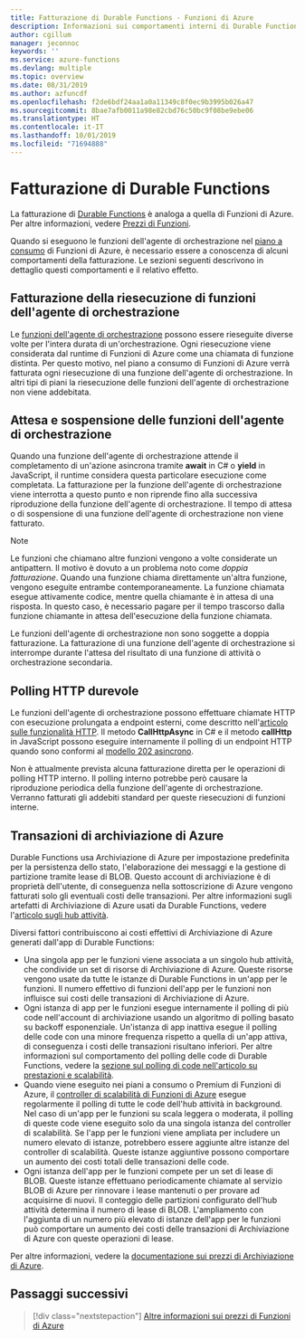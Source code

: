 ```yaml
---
title: Fatturazione di Durable Functions - Funzioni di Azure
description: Informazioni sui comportamenti interni di Durable Functions e su come influiscono sulla fatturazione di Funzioni di Azure.
author: cgillum
manager: jeconnoc
keywords: ''
ms.service: azure-functions
ms.devlang: multiple
ms.topic: overview
ms.date: 08/31/2019
ms.author: azfuncdf
ms.openlocfilehash: f2de6bdf24aa1a0a11349c8f0ec9b3995b026a47
ms.sourcegitcommit: 8bae7afb0011a98e82cbd76c50bc9f08be9ebe06
ms.translationtype: HT
ms.contentlocale: it-IT
ms.lasthandoff: 10/01/2019
ms.locfileid: "71694888"
---
```

# <a name="durable-functions-billing"></a>Fatturazione di Durable Functions

La fatturazione di [Durable Functions](durable-functions-overview.md) è analoga a quella di Funzioni di Azure. Per altre informazioni, vedere [Prezzi di Funzioni](https://azure.microsoft.com/pricing/details/functions/).

Quando si eseguono le funzioni dell'agente di orchestrazione nel [piano a consumo](../functions-scale.md#consumption-plan) di Funzioni di Azure, è necessario essere a conoscenza di alcuni comportamenti della fatturazione. Le sezioni seguenti descrivono in dettaglio questi comportamenti e il relativo effetto.

## <a name="orchestrator-function-replay-billing"></a>Fatturazione della riesecuzione di funzioni dell'agente di orchestrazione

Le [funzioni dell'agente di orchestrazione](durable-functions-orchestrations.md) possono essere rieseguite diverse volte per l'intera durata di un'orchestrazione. Ogni riesecuzione viene considerata dal runtime di Funzioni di Azure come una chiamata di funzione distinta. Per questo motivo, nel piano a consumo di Funzioni di Azure verrà fatturata ogni riesecuzione di una funzione dell'agente di orchestrazione. In altri tipi di piani la riesecuzione delle funzioni dell'agente di orchestrazione non viene addebitata.

## <a name="awaiting-and-yielding-in-orchestrator-functions"></a>Attesa e sospensione delle funzioni dell'agente di orchestrazione

Quando una funzione dell'agente di orchestrazione attende il completamento di un'azione asincrona tramite **await** in C# o **yield** in JavaScript, il runtime considera questa particolare esecuzione come completata. La fatturazione per la funzione dell'agente di orchestrazione viene interrotta a questo punto e non riprende fino alla successiva riproduzione della funzione dell'agente di orchestrazione. Il tempo di attesa o di sospensione di una funzione dell'agente di orchestrazione non viene fatturato.

> [!NOTE]
> Le funzioni che chiamano altre funzioni vengono a volte considerate un antipattern. Il motivo è dovuto a un problema noto come _doppia fatturazione_. Quando una funzione chiama direttamente un'altra funzione, vengono eseguite entrambe contemporaneamente. La funzione chiamata esegue attivamente codice, mentre quella chiamante è in attesa di una risposta. In questo caso, è necessario pagare per il tempo trascorso dalla funzione chiamante in attesa dell'esecuzione della funzione chiamata.
>
> Le funzioni dell'agente di orchestrazione non sono soggette a doppia fatturazione. La fatturazione di una funzione dell'agente di orchestrazione si interrompe durante l'attesa del risultato di una funzione di attività o orchestrazione secondaria.

## <a name="durable-http-polling"></a>Polling HTTP durevole

Le funzioni dell'agente di orchestrazione possono effettuare chiamate HTTP con esecuzione prolungata a endpoint esterni, come descritto nell'[articolo sulle funzionalità HTTP](durable-functions-http-features.md). Il metodo **CallHttpAsync** in C# e il metodo **callHttp** in JavaScript possono eseguire internamente il polling di un endpoint HTTP quando sono conformi al [modello 202 asincrono](durable-functions-http-features.md#http-202-handling).

Non è attualmente prevista alcuna fatturazione diretta per le operazioni di polling HTTP interno. Il polling interno potrebbe però causare la riproduzione periodica della funzione dell'agente di orchestrazione. Verranno fatturati gli addebiti standard per queste riesecuzioni di funzioni interne.

## <a name="azure-storage-transactions"></a>Transazioni di archiviazione di Azure

Durable Functions usa Archiviazione di Azure per impostazione predefinita per la persistenza dello stato, l'elaborazione dei messaggi e la gestione di partizione tramite lease di BLOB. Questo account di archiviazione è di proprietà dell'utente, di conseguenza nella sottoscrizione di Azure vengono fatturati solo gli eventuali costi delle transazioni. Per altre informazioni sugli artefatti di Archiviazione di Azure usati da Durable Functions, vedere l'[articolo sugli hub attività](durable-functions-task-hubs.md).

Diversi fattori contribuiscono ai costi effettivi di Archiviazione di Azure generati dall'app di Durable Functions:

* Una singola app per le funzioni viene associata a un singolo hub attività, che condivide un set di risorse di Archiviazione di Azure. Queste risorse vengono usate da tutte le istanze di Durable Functions in un'app per le funzioni. Il numero effettivo di funzioni dell'app per le funzioni non influisce sui costi delle transazioni di Archiviazione di Azure.
* Ogni istanza di app per le funzioni esegue internamente il polling di più code nell'account di archiviazione usando un algoritmo di polling basato su backoff esponenziale. Un'istanza di app inattiva esegue il polling delle code con una minore frequenza rispetto a quella di un'app attiva, di conseguenza i costi delle transazioni risultano inferiori. Per altre informazioni sul comportamento del polling delle code di Durable Functions, vedere la [sezione sul polling di code nell'articolo su prestazioni e scalabilità](durable-functions-perf-and-scale.md#queue-polling).
* Quando viene eseguito nei piani a consumo o Premium di Funzioni di Azure, il [controller di scalabilità di Funzioni di Azure](../functions-scale.md#how-the-consumption-and-premium-plans-work) esegue regolarmente il polling di tutte le code dell'hub attività in background. Nel caso di un'app per le funzioni su scala leggera o moderata, il polling di queste code viene eseguito solo da una singola istanza del controller di scalabilità. Se l'app per le funzioni viene ampliata per includere un numero elevato di istanze, potrebbero essere aggiunte altre istanze del controller di scalabilità. Queste istanze aggiuntive possono comportare un aumento dei costi totali delle transazioni delle code.
* Ogni istanza dell'app per le funzioni compete per un set di lease di BLOB. Queste istanze effettuano periodicamente chiamate al servizio BLOB di Azure per rinnovare i lease mantenuti o per provare ad acquisirne di nuovi. Il conteggio delle partizioni configurato dell'hub attività determina il numero di lease di BLOB. L'ampliamento con l'aggiunta di un numero più elevato di istanze dell'app per le funzioni può comportare un aumento dei costi delle transazioni di Archiviazione di Azure con queste operazioni di lease.

Per altre informazioni, vedere la [documentazione sui prezzi di Archiviazione di Azure](https://azure.microsoft.com/pricing/details/storage/). 

## <a name="next-steps"></a>Passaggi successivi

> [!div class="nextstepaction"]
> [Altre informazioni sui prezzi di Funzioni di Azure](https://azure.microsoft.com/pricing/details/functions/)
